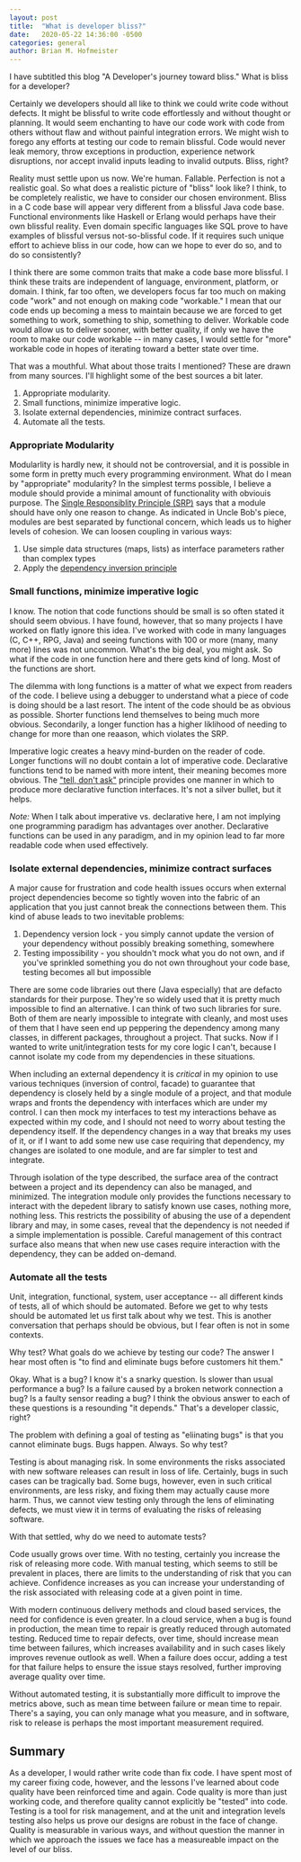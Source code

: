 ```yaml
---
layout: post
title:  "What is developer bliss?"
date:   2020-05-22 14:36:00 -0500
categories: general
author: Brian M. Hofmeister
---
```


I have subtitled this blog "A Developer's journey toward bliss." What is bliss for a developer?

Certainly we developers should all like to think we could write code without defects. It might be blissful to write code effortlessly and without thought or planning. It would seem enchanting to have our code work with code from others without flaw and without painful integration errors. We might wish to forego any efforts at testing our code to remain blissful. Code would never leak memory, throw exceptions in production, experience network disruptions, nor accept invalid inputs leading to invalid outputs. Bliss, right?

Reality must settle upon us now. We're human. Fallable. Perfection is not a realistic goal. So what does a realistic picture of "bliss" look like? I think, to be completely realistic, we have to consider our chosen environment. Bliss in a C code base will appear very different from a blissful Java code base. Functional environments like Haskell or Erlang would perhaps have their own blissful reality. Even domain specific languages like SQL prove to have examples of blissful versus not-so-blissful code. If it requires such unique effort to achieve bliss in our code, how can we hope to ever do so, and to do so consistently?

I think there are some common traits that make a code base more blissful. I think these traits are independent of language, environment, platform, or domain. I think, far too often, we developers focus far too much on making code "work" and not enough on making code "workable." I mean that our code ends up becoming a mess to maintain because we are forced to get something to work, something to ship, something to deliver. Workable code would allow us to deliver sooner, with better quality, if only we have the room to make our code workable -- in many cases, I would settle for "more" workable code in hopes of iterating toward a better state over time.

That was a mouthful. What about those traits I mentioned?  These are drawn from many sources. I'll highlight some of the best sources a bit later.

1. Appropriate modularity.
2. Small functions, minimize imperative logic.
3. Isolate external dependencies, minimize contract surfaces.
4. Automate all the tests.

### Appropriate Modularity

Modularlity is hardly new, it should not be controversial, and it is possible in some form in pretty much every programming environment. What do I mean by "appropriate" modularity? In the simplest terms possible, I believe a module should provide a minimal amount of functionality with obviouis purpose. The [Single Responsiblity Principle (SRP)](https://blog.cleancoder.com/uncle-bob/2014/05/08/SingleReponsibilityPrinciple.html) says that a module should have only one reason to change. As indicated in Uncle Bob's piece, modules are best separated by functional concern, which leads us to higher levels of cohesion. We can loosen coupling in various ways:

1. Use simple data structures (maps, lists) as interface parameters rather than complex types
2. Apply the [dependency inversion principle](https://deviq.com/dependency-inversion-principle/)

### Small functions, minimize imperative logic

I know. The notion that code functions should be small is so often stated it should seem obvious. I have found, however, that so many projects I have worked on flatly ignore this idea. I've worked with code in many languages (C, C++, RPG, Java) and seeing functions with 100 or more (many, many more) lines was not uncommon. What's the big deal, you might ask. So what if the code in one function here and there gets kind of long. Most of the functions are short.

The dilemma with long functions is a matter of what we expect from readers of the code. I believe using a debugger to understand what a piece of code is doing should be a last resort. The intent of the code should be as obvious as possible. Shorter functions lend themselves to being much more obvious. Secondarily, a longer function has a higher liklihood of needing to change for more than one reaason, which violates the SRP.

Imperative logic creates a heavy mind-burden on the reader of code. Longer functions will no doubt contain a lot of imperative code. Declarative functions tend to be named with more intent, their meaning becomes more obvious. The ["tell, don't ask"](https://martinfowler.com/bliki/TellDontAsk.html) principle provides one manner in which to produce more declarative function interfaces. It's not a silver bullet, but it helps.

_Note:_ When I talk about imperative vs. declarative here, I am not implying one programming paradigm has advantages over another. Declarative functions can be used in any paradigm, and in my opinion lead to far more readable code when used effectively.


### Isolate external dependencies, minimize contract surfaces

A major cause for frustration and code health issues occurs when external project dependencies become so tightly woven into the fabric of an application that you just cannot break the connections between them.  This kind of abuse leads to two inevitable problems:

1. Dependency version lock - you simply cannot update the version of your dependency without possibly breaking something, somewhere
2. Testing impossibility - you shouldn't mock what you do not own, and if you've sprinkled something you do not own throughout your code base, testing becomes all but impossible

There are some code libraries out there (Java especially) that are defacto standards for their purpose. They're so widely used that it is pretty much impossible to find an alternative. I can think of two such libraries for sure. Both of them are nearly impossible to integrate with cleanly, and most uses of them that I have seen end up peppering the dependency among many classes, in different packages, throughout a project. That sucks. Now if I wanted to write unit/integration tests for my core logic I can't, because I cannot isolate my code from my dependencies in these situations.

When including an external dependency it is *critical* in my opinion to use various techniques (inversion of control, facade) to guarantee that dependency is closely held by a single module of a project, and that module wraps and fronts the dependency with interfaces which are under my control. I can then mock my interfaces to test my interactions behave as expected within my code, and I should not need to worry about testing the dependency itself. If the dependency changes in a way that breaks my uses of it, or if I want to add some new use case requiring that dependency, my changes are isolated to one module, and are far simpler to test and integrate.

Through isolation of the type described, the surface area of the contract between a project and its dependency can also be managed, and minimized. The integration module only provides the functions necessary to interact with the depedent library to satisfy known use cases, nothing more, nothing less. This restricts the possibility of abusing the use of a dependent library and may, in some cases, reveal that the dependency is not needed if a simple implementation is possible.  Careful management of this contract surface also means that when new use cases require interaction with the dependency, they can be added on-demand.

### Automate all the tests

Unit, integration, functional, system, user acceptance -- all different kinds of tests, all of which should be automated. Before we get to why tests should be automated let us first talk about why we test. This is another conversation that perhaps should be obvious, but I fear often is not in some contexts.

Why test? What goals do we achieve by testing our code? The answer I hear most often is "to find and eliminate bugs before customers hit them."

Okay. What is a bug? I know it's a snarky question. Is slower than usual performance a bug? Is a failure caused by a broken network connection a bug? Is a faulty sensor reading a bug? I think the obvious answer to each of these questions is a resounding "it depends." That's a developer classic, right?

The problem with defining a goal of testing as "eliinating bugs" is that you cannot eliminate bugs. Bugs happen. Always. So why test?

Testing is about managing risk. In some environments the risks associated with new software releases can result in loss of life. Certainly, bugs in such cases can be tragically bad. Some bugs, however, even in such critical environments, are less risky, and fixing them may actually cause more harm. Thus, we cannot view testing only through the lens of eliminating defects, we must view it in terms of evaluating the risks of releasing software.

With that settled, why do we need to automate tests?

Code usually grows over time. With no testing, certainly you increase the risk of releasing more code. With manual testing, which seems to still be prevalent in places, there are limits to the understanding of risk that you can achieve. Confidence increases as you can increase your understanding of the risk associated with releasing code at a given point in time. 

With modern continuous delivery methods and cloud based services, the need for confidence is even greater. In a cloud service, when a bug is found in production, the mean time to repair is greatly reduced through automated testing. Reduced time to repair defects, over time, should increase mean time between failures, which increases availability and in such cases likely improves revenue outlook as well. When a failure does occur, adding a test for that failure helps to ensure the issue stays resolved, further improving average quality over time.

Without automated testing, it is substantially more difficult to improve the metrics above, such as mean time between failure or mean time to repair. There's a saying, you can only manage what you measure, and in software, risk to release is perhaps the most important measurement required.

## Summary

As a developer, I would rather write code than fix code. I have spent most of my career fixing code, however, and the lessons I've learned about code quality have been reinforced time and again. Code quality is more than just working code, and therefore quality cannot explicitly be "tested" into code. Testing is a tool for risk management, and at the unit and integration levels testing also helps us prove our designs are robust in the face of change. Quality is measurable in various ways, and without question the manner in which we approach the issues we face has a measureable impact on the level of our bliss.